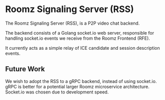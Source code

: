 # Roomz Signaling Server (RSS)

The Roomz Signaling Server (RSS), is a P2P video chat backend.

The backend consists of a Golang socket.io web server, responsible for handling
socket.io events we receive from the Roomz Frontend (RFE).

It currently acts as a simple relay of ICE candidate and session description
events.


## Future Work
We wish to adopt the RSS to a gRPC backend, instead of using socket.io. gRPC is
better for a potential larger Roomz microservice architecture. Socket.io was
chosen due to development speed.

